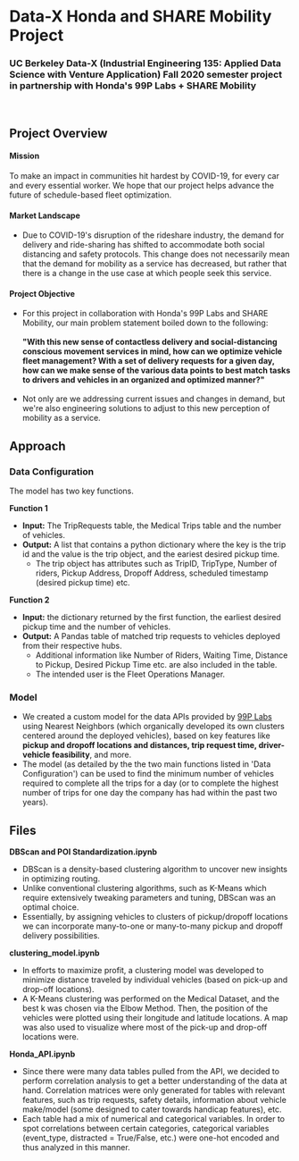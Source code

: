 # Data-X Honda and SHARE Mobility Project
### UC Berkeley Data-X (Industrial Engineering 135: Applied Data Science with Venture Application) Fall 2020 semester project in partnership with Honda's 99P Labs + SHARE Mobility
<br>

## Project Overview

#### Mission
To make an impact in communities hit hardest by COVID-19, for every car and every essential worker. We hope that our project helps advance the future of schedule-based fleet optimization.
 
#### Market Landscape
* Due to COVID-19's disruption of the rideshare industry, the demand for delivery and ride-sharing has shifted to accommodate both social distancing and safety protocols. This change does not necessarily mean that the demand for mobility as a service has decreased, but rather that there is a change in the use case at which people seek this service.

#### Project Objective
* For this project in collaboration with Honda's 99P Labs and SHARE Mobility, our main problem statement boiled down to the following: <br><br><b>"With this new sense of contactless delivery and social-distancing conscious movement services in mind, how can we optimize vehicle fleet management? With a set of delivery requests for a given day, how can we make sense of the various data points to best match tasks to drivers and vehicles in an organized and optimized manner?" </b><br><br>
* Not only are we addressing current issues and changes in demand, but we're also engineering solutions to adjust to this new perception of mobility as a service.

## Approach
### Data Configuration
The model has two key functions.

<b>Function 1</b>
* <b>Input:</b> The TripRequests table, the Medical Trips table and the number of vehicles. 
* <b>Output:</b> A list that contains a python dictionary where the key is the trip id and the value is the trip object, and the eariest desired pickup time.
  * The trip object has attributes such as TripID, TripType, Number of riders, Pickup Address, Dropoff Address, scheduled timestamp (desired pickup time) etc.

<b>Function 2</b>
* <b>Input:</b> the dictionary returned by the first function, the earliest desired pickup time and the number of vehicles. 
* <b>Output:</b> A Pandas table of matched trip requests to vehicles deployed from their respective hubs.
  * Additional information like Number of Riders, Waiting Time, Distance to Pickup, Desired Pickup Time etc. are also included in the table. 
  * The intended user is the Fleet Operations Manager.

### Model
* We created a custom model for the data APIs provided by [99P Labs](https://developer.99plabs.io/) using Nearest Neighbors (which organically developed its own clusters centered around the deployed vehicles), based on key features like <b>pickup and dropoff locations and distances, trip request time, driver-vehicle feasibility</b>, and more.
* The model (as detailed by the the two main functions listed in 'Data Configuration') can be used to find the minimum number of vehicles required to complete all the trips for a day (or to complete the highest number of trips for one day the company has had within the past two years).
 
## Files
<b>DBScan and POI Standardization.ipynb</b>
* DBScan is a density-based clustering algorithm to uncover new insights in optimizing routing. 
* Unlike conventional clustering algorithms, such as K-Means which require extensively tweaking parameters and tuning, DBScan was an optimal choice.
* Essentially, by assigning vehicles to clusters of pickup/dropoff locations we can incorporate many-to-one or many-to-many pickup and dropoff delivery possibilities.

<b>clustering_model.ipynb</b>
* In efforts to maximize profit, a clustering model was developed to minimize distance traveled by individual vehicles (based on pick-up and drop-off locations).
* A K-Means clustering was performed on the Medical Dataset, and the best k was chosen via the Elbow Method. Then, the position of the vehicles were plotted using their longitude and latitude locations. A map was also used to visualize where most of the pick-up and drop-off locations were.

 <b>Honda_API.ipynb</b>
* Since there were many data tables pulled from the API, we decided to perform correlation analysis to get a better understanding of the data at hand. Correlation matrices were only generated for tables with relevant features, such as trip requests, safety details, information about vehicle make/model (some designed to cater towards handicap features), etc.
* Each table had a mix of numerical and categorical variables. In order to spot correlations between certain categories, categorical variables (event_type, distracted = True/False, etc.) were one-hot encoded and thus analyzed in this manner.
